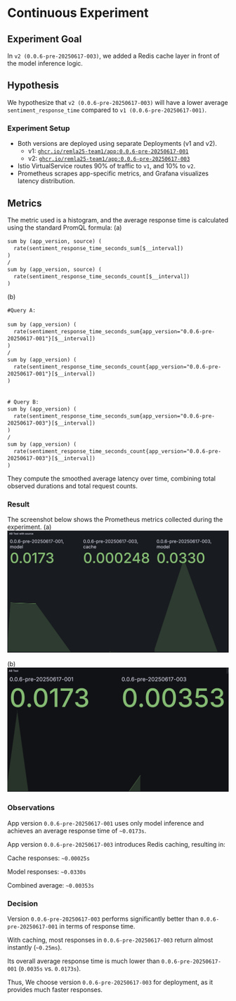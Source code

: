 # Continuous Experiment

## Experiment Goal
In `v2 (0.0.6-pre-20250617-003)`, we added a Redis cache layer in front of the model inference logic.

## Hypothesis
We hypothesize that `v2 (0.0.6-pre-20250617-003)` will have a lower average `sentiment_response_time` compared to `v1 (0.0.6-pre-20250617-001)`.

### Experiment Setup
- Both versions are deployed using separate Deployments (v1 and v2).
    - v1: [`ghcr.io/remla25-team1/app:0.0.6-pre-20250617-001`](https://github.com/remla25-team1/app/releases/tag/v0.0.6-pre-20250617-001)
    - v2: [`ghcr.io/remla25-team1/app:0.0.6-pre-20250617-003`](https://github.com/remla25-team1/app/releases/tag/v0.0.6-pre-20250602-003)
- Istio VirtualService routes 90% of traffic to `v1`, and 10% to `v2`.
- Prometheus scrapes app-specific metrics, and Grafana visualizes latency distribution.


## Metrics
The metric used is a histogram, and the average response time is calculated using the standard PromQL formula:
(a)
```
sum by (app_version, source) (
  rate(sentiment_response_time_seconds_sum[$__interval])
)
/
sum by (app_version, source) (
  rate(sentiment_response_time_seconds_count[$__interval])
)
```

(b)
```
#Query A:

sum by (app_version) (
  rate(sentiment_response_time_seconds_sum{app_version="0.0.6-pre-20250617-001"}[$__interval])
)
/
sum by (app_version) (
  rate(sentiment_response_time_seconds_count{app_version="0.0.6-pre-20250617-001"}[$__interval])
)


# Query B:
sum by (app_version) (
  rate(sentiment_response_time_seconds_sum{app_version="0.0.6-pre-20250617-003"}[$__interval])
)
/
sum by (app_version) (
  rate(sentiment_response_time_seconds_count{app_version="0.0.6-pre-20250617-003"}[$__interval])
)

```

They compute the smoothed average latency over time, combining total observed durations and total request counts.

### Result
The screenshot below shows the Prometheus metrics collected during the experiment. 
(a)
![ABtest1](images/AB_test_1.png)

(b)
![ABtest2](images/AB_test_2.png)

### Observations
App version `0.0.6-pre-20250617-001` uses only model inference and achieves an average response time of `~0.0173s`.

App version `0.0.6-pre-20250617-003` introduces Redis caching, resulting in:

Cache responses: `~0.00025s`

Model responses: `~0.0330s`

Combined average: `~0.00353s`



### Decision
Version `0.0.6-pre-20250617-003` performs significantly better than `0.0.6-pre-20250617-001` in terms of response time.

With caching, most responses in `0.0.6-pre-20250617-003` return almost instantly (`~0.25ms`).

Its overall average response time is much lower than `0.0.6-pre-20250617-001` (`0.0035s` vs. `0.0173s`).

Thus, We choose version `0.0.6-pre-20250617-003` for deployment, as it provides much faster responses.


